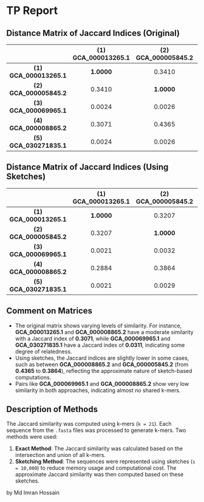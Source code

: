 # TP Report

## Distance Matrix of Jaccard Indices (Original)

|                 | **(1) GCA_000013265.1** | **(2) GCA_000005845.2** | **(3) GCA_000069965.1** | **(4) GCA_000008865.2** | **(5) GCA_030271835.1** |
|:---------------:|:-----------------------:|:-----------------------:|:-----------------------:|:-----------------------:|:-----------------------:|
| **(1) GCA_000013265.1** | **1.0000**              | 0.3410                  | 0.0024                  | 0.3071                  | 0.0024                  |
| **(2) GCA_000005845.2** | 0.3410                  | **1.0000**              | 0.0026                  | 0.4365                  | 0.0026                  |
| **(3) GCA_000069965.1** | 0.0024                  | 0.0026                  | **1.0000**              | 0.0023                  | 0.0311                  |
| **(4) GCA_000008865.2** | 0.3071                  | 0.4365                  | 0.0023                  | **1.0000**              | 0.0023                  |
| **(5) GCA_030271835.1** | 0.0024                  | 0.0026                  | 0.0311                  | 0.0023                  | **1.0000**              |

## Distance Matrix of Jaccard Indices (Using Sketches)

|                 | **(1) GCA_000013265.1** | **(2) GCA_000005845.2** | **(3) GCA_000069965.1** | **(4) GCA_000008865.2** | **(5) GCA_030271835.1** |
|:---------------:|:-----------------------:|:-----------------------:|:-----------------------:|:-----------------------:|:-----------------------:|
| **(1) GCA_000013265.1** | **1.0000**              | 0.3207                  | 0.0021                  | 0.2884                  | 0.0021                  |
| **(2) GCA_000005845.2** | 0.3207                  | **1.0000**              | 0.0032                  | 0.3864                  | 0.0029                  |
| **(3) GCA_000069965.1** | 0.0021                  | 0.0032                  | **1.0000**              | 0.0017                  | 0.0300                  |
| **(4) GCA_000008865.2** | 0.2884                  | 0.3864                  | 0.0017                  | **1.0000**              | 0.0018                  |
| **(5) GCA_030271835.1** | 0.0021                  | 0.0029                  | 0.0300                  | 0.0018                  | **1.0000**              |

## Comment on Matrices

- The original matrix shows varying levels of similarity. For instance, **GCA_000013265.1** and **GCA_000008865.2** have a moderate similarity with a Jaccard index of **0.3071**, while **GCA_000069965.1** and **GCA_030271835.1** have a Jaccard index of **0.0311**, indicating some degree of relatedness.
- Using sketches, the Jaccard indices are slightly lower in some cases, such as between **GCA_000008865.2** and **GCA_000005845.2** (from **0.4365** to **0.3864**), reflecting the approximate nature of sketch-based computations.
- Pairs like **GCA_000069965.1** and **GCA_000008865.2** show very low similarity in both approaches, indicating almost no shared k-mers.

## Description of Methods

The Jaccard similarity was computed using k-mers (`k = 21`). Each sequence from the `.fasta` files was processed to generate k-mers. Two methods were used:
1. **Exact Method**: The Jaccard similarity was calculated based on the intersection and union of all k-mers.
2. **Sketching Method**: The sequences were represented using sketches (`s = 10,000`) to reduce memory usage and computational cost. The approximate Jaccard similarity was then computed based on these sketches.


by Md Imran Hossain